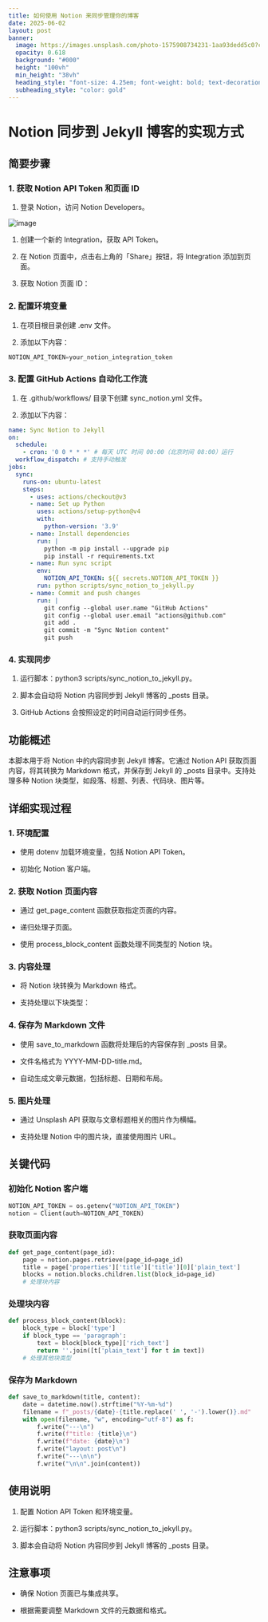 ```yaml
---
title: 如何使用 Notion 来同步管理你的博客
date: 2025-06-02
layout: post
banner:
  image: https://images.unsplash.com/photo-1575908734231-1aa93dedd5c0?crop=entropy&cs=tinysrgb&fit=max&fm=jpg&ixid=M3w2OTIwMzJ8MHwxfHJhbmRvbXx8fHx8fHx8fDE3NDg4OTU4MzN8&ixlib=rb-4.1.0&q=80&w=1080
  opacity: 0.618
  background: "#000"
  height: "100vh"
  min_height: "38vh"
  heading_style: "font-size: 4.25em; font-weight: bold; text-decoration: underline"
  subheading_style: "color: gold"
---
```


# Notion 同步到 Jekyll 博客的实现方式

## 简要步骤

### 1. 获取 Notion API Token 和页面 ID

1. 登录 Notion，访问 Notion Developers。

![image](https://prod-files-secure.s3.us-west-2.amazonaws.com/a7a0cc5a-89b9-4cda-8686-1fba0ca52f40/d19c1afe-dea5-4312-9333-786b0ba83054/image.png?X-Amz-Algorithm=AWS4-HMAC-SHA256&X-Amz-Content-Sha256=UNSIGNED-PAYLOAD&X-Amz-Credential=ASIAZI2LB466SPM7BTKE%2F20250602%2Fus-west-2%2Fs3%2Faws4_request&X-Amz-Date=20250602T202352Z&X-Amz-Expires=3600&X-Amz-Security-Token=IQoJb3JpZ2luX2VjECsaCXVzLXdlc3QtMiJHMEUCIE1ThVj1T%2BvBW8z2sWJ7hmaq4Y0IVVGF4uBM8BJnEXm5AiEAlSpEtP%2FeMQz23fXZi1St9Y%2BeLxHle%2Bi8vhTQKO05khwqiAQI9P%2F%2F%2F%2F%2F%2F%2F%2F%2F%2FARAAGgw2Mzc0MjMxODM4MDUiDDx%2F5f52WlCzUUaWhSrcAwqTRFyhX%2BtDBpZ4szWs0BK4V%2B29vQbM6TtVhCveb0C6m3EDwSk%2B7DxqxSbuGbqHYeAxbNEvOoGhKgh%2FWWafMRwCZTp9jlxGOkxqjDHfIbqIIKSZgdhEzLNuLbGm1kcPXgjwmhC6w%2BlvtiS96NrMuEUQkZ6QKgCQiTs8HM23Y02%2FVCUoJZQG93oWcyDSTUBIVVW9NGGSveIZewRp5DNnzbZvNuSSueCpl8MaFTvOT%2Bsls64aYx%2Ffl7Fkn%2Fb5jyKxFZumidSHjPb1Pf0H0gekmqtDVhJ7jMP%2FgCzz4%2FOH1UW8DMzjO5gZFD7RebDdvmPRm7Wll26ZTUw1iCxnDWvudQ%2BkoatkEDRPEV2EwroVIs2jbV15unhsfESY%2FsqQqAPcsczeSlCFu8ojGrdP%2BjTOS%2BT%2F%2BYcg4aEfMfyIRuF3nHp6s%2Bw8gFVIYKLf6h4OR%2BZWBwgZ7hAG2BBGGe336useXWlxKHw39yniYEVzVHq7hMBQf1q48Gw%2BMHYICu7bl3cBXSdGwVxPSKUG0GI4Tbn55238ZX8BmZWKZIPqGc1%2FuFzgjkOaIr4UnskQFUHPmXD6AHzXiRYFBbj2uLS8frV%2BzhzgVDTHjidYAUrJdvoW38rzBuZtZz0NZUEr52UQMMvi98EGOqUBqlHe2kzA8bGx4AOIK3Me7hYS6aPBqsACN23rFLwqJ1lPQxjORNcaLdu1CLMQP1yEMbrtOqr92DzaCZiyw1jXEahlnJCXM7Pr%2B4%2BSgt0uWI3Hrv40yeHolhnPig7q10quRR3iJ5dm8qJT0svpjXqeLguoF4hM8eiVwHElwLVPcJWo%2Ff3I26kAPNXcmx4xJocIKnwcJqa62nzmuyOVApOrjx7qcCIs&X-Amz-Signature=d564092424f953311bb76b7915482e0c2a0ed95eed66e993b7d948a4eb283622&X-Amz-SignedHeaders=host&x-id=GetObject)

1. 创建一个新的 Integration，获取 API Token。

1. 在 Notion 页面中，点击右上角的「Share」按钮，将 Integration 添加到页面。

1. 获取 Notion 页面 ID：


### 2. 配置环境变量

1. 在项目根目录创建 .env 文件。

1. 添加以下内容：

```javascript
NOTION_API_TOKEN=your_notion_integration_token
```

### 3. 配置 GitHub Actions 自动化工作流

1. 在 .github/workflows/ 目录下创建 sync_notion.yml 文件。

1. 添加以下内容：

```yaml
name: Sync Notion to Jekyll
on:
  schedule:
    - cron: '0 0 * * *' # 每天 UTC 时间 00:00（北京时间 08:00）运行
  workflow_dispatch: # 支持手动触发
jobs:
  sync:
    runs-on: ubuntu-latest
    steps:
      - uses: actions/checkout@v3
      - name: Set up Python
        uses: actions/setup-python@v4
        with:
          python-version: '3.9'
      - name: Install dependencies
        run: |
          python -m pip install --upgrade pip
          pip install -r requirements.txt
      - name: Run sync script
        env:
          NOTION_API_TOKEN: ${{ secrets.NOTION_API_TOKEN }}
        run: python scripts/sync_notion_to_jekyll.py
      - name: Commit and push changes
        run: |
          git config --global user.name "GitHub Actions"
          git config --global user.email "actions@github.com"
          git add .
          git commit -m "Sync Notion content"
          git push
```

### 4. 实现同步

1. 运行脚本：python3 scripts/sync_notion_to_jekyll.py。

1. 脚本会自动将 Notion 内容同步到 Jekyll 博客的 _posts 目录。

1. GitHub Actions 会按照设定的时间自动运行同步任务。

## 功能概述

本脚本用于将 Notion 中的内容同步到 Jekyll 博客。它通过 Notion API 获取页面内容，将其转换为 Markdown 格式，并保存到 Jekyll 的 _posts 目录中。支持处理多种 Notion 块类型，如段落、标题、列表、代码块、图片等。

## 详细实现过程

### 1. 环境配置

- 使用 dotenv 加载环境变量，包括 Notion API Token。

- 初始化 Notion 客户端。

### 2. 获取 Notion 页面内容

- 通过 get_page_content 函数获取指定页面的内容。

- 递归处理子页面。

- 使用 process_block_content 函数处理不同类型的 Notion 块。

### 3. 内容处理

- 将 Notion 块转换为 Markdown 格式。

- 支持处理以下块类型：


### 4. 保存为 Markdown 文件

- 使用 save_to_markdown 函数将处理后的内容保存到 _posts 目录。

- 文件名格式为 YYYY-MM-DD-title.md。

- 自动生成文章元数据，包括标题、日期和布局。

### 5. 图片处理

- 通过 Unsplash API 获取与文章标题相关的图片作为横幅。

- 支持处理 Notion 中的图片块，直接使用图片 URL。

## 关键代码

### 初始化 Notion 客户端

```python
NOTION_API_TOKEN = os.getenv("NOTION_API_TOKEN")
notion = Client(auth=NOTION_API_TOKEN)
```

### 获取页面内容

```python
def get_page_content(page_id):
    page = notion.pages.retrieve(page_id=page_id)
    title = page['properties']['title']['title'][0]['plain_text']
    blocks = notion.blocks.children.list(block_id=page_id)
    # 处理块内容
```

### 处理块内容

```python
def process_block_content(block):
    block_type = block['type']
    if block_type == 'paragraph':
        text = block[block_type]['rich_text']
        return ''.join([t['plain_text'] for t in text])
    # 处理其他块类型
```

### 保存为 Markdown

```python
def save_to_markdown(title, content):
    date = datetime.now().strftime("%Y-%m-%d")
    filename = f"_posts/{date}-{title.replace(' ', '-').lower()}.md"
    with open(filename, "w", encoding="utf-8") as f:
        f.write("---\n")
        f.write(f"title: {title}\n")
        f.write(f"date: {date}\n")
        f.write("layout: post\n")
        f.write("---\n\n")
        f.write("\n\n".join(content))
```

## 使用说明

1. 配置 Notion API Token 和环境变量。

1. 运行脚本：python3 scripts/sync_notion_to_jekyll.py。

1. 脚本会自动将 Notion 内容同步到 Jekyll 博客的 _posts 目录。

## 注意事项

- 确保 Notion 页面已与集成共享。

- 根据需要调整 Markdown 文件的元数据和格式。